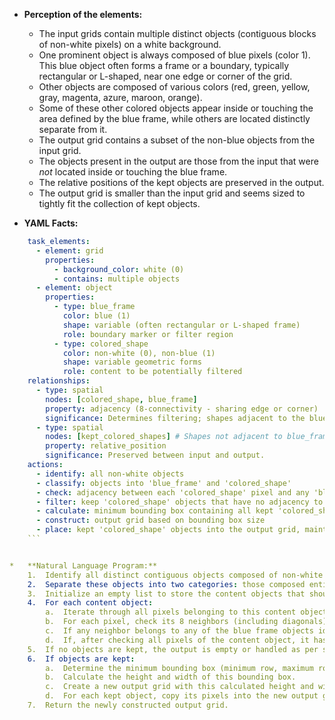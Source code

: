 *   **Perception of the elements:**
    *   The input grids contain multiple distinct objects (contiguous blocks of non-white pixels) on a white background.
    *   One prominent object is always composed of blue pixels (color 1). This blue object often forms a frame or a boundary, typically rectangular or L-shaped, near one edge or corner of the grid.
    *   Other objects are composed of various colors (red, green, yellow, gray, magenta, azure, maroon, orange).
    *   Some of these other colored objects appear inside or touching the area defined by the blue frame, while others are located distinctly separate from it.
    *   The output grid contains a subset of the non-blue objects from the input grid.
    *   The objects present in the output are those from the input that were *not* located inside or touching the blue frame.
    *   The relative positions of the kept objects are preserved in the output.
    *   The output grid is smaller than the input grid and seems sized to tightly fit the collection of kept objects.

*   **YAML Facts:**
    
```yaml
    task_elements:
      - element: grid
        properties:
          - background_color: white (0)
          - contains: multiple objects
      - element: object
        properties:
          - type: blue_frame
            color: blue (1)
            shape: variable (often rectangular or L-shaped frame)
            role: boundary marker or filter region
          - type: colored_shape
            color: non-white (0), non-blue (1)
            shape: variable geometric forms
            role: content to be potentially filtered
    relationships:
      - type: spatial
        nodes: [colored_shape, blue_frame]
        property: adjacency (8-connectivity - sharing edge or corner)
        significance: Determines filtering; shapes adjacent to the blue_frame are excluded.
      - type: spatial
        nodes: [kept_colored_shapes] # Shapes not adjacent to blue_frame
        property: relative_position
        significance: Preserved between input and output.
    actions:
      - identify: all non-white objects
      - classify: objects into 'blue_frame' and 'colored_shape'
      - check: adjacency between each 'colored_shape' pixel and any 'blue_frame' pixel
      - filter: keep 'colored_shape' objects that have no adjacency to the 'blue_frame'
      - calculate: minimum bounding box containing all kept 'colored_shape' objects
      - construct: output grid based on bounding box size
      - place: kept 'colored_shape' objects into the output grid, maintaining relative positions
    ```


*   **Natural Language Program:**
    1.  Identify all distinct contiguous objects composed of non-white (0) pixels within the input grid.
    2.  Separate these objects into two categories: those composed entirely of blue (1) pixels (the "frame objects") and all other non-white objects (the "content objects").
    3.  Initialize an empty list to store the content objects that should be kept.
    4.  For each content object:
        a.  Iterate through all pixels belonging to this content object.
        b.  For each pixel, check its 8 neighbors (including diagonals).
        c.  If any neighbor belongs to any of the blue frame objects identified in step 2, mark this content object as "adjacent to frame" and stop checking for this object.
        d.  If, after checking all pixels of the content object, it has not been marked as "adjacent to frame", add it to the list of kept objects.
    5.  If no objects are kept, the output is empty or handled as per specific task rules (likely an empty grid or a minimal 1x1 white grid, though examples show non-empty outputs).
    6.  If objects are kept:
        a.  Determine the minimum bounding box (minimum row, maximum row, minimum column, maximum column) that encompasses all pixels of all the kept objects.
        b.  Calculate the height and width of this bounding box.
        c.  Create a new output grid with this calculated height and width, initialized with the white (0) background color.
        d.  For each kept object, copy its pixels into the new output grid, translating their coordinates so that their positions relative to the top-left corner of the bounding box are maintained. (Specifically, subtract the minimum row and minimum column of the bounding box from the original coordinates of each pixel before placing it in the output grid).
    7.  Return the newly constructed output grid.